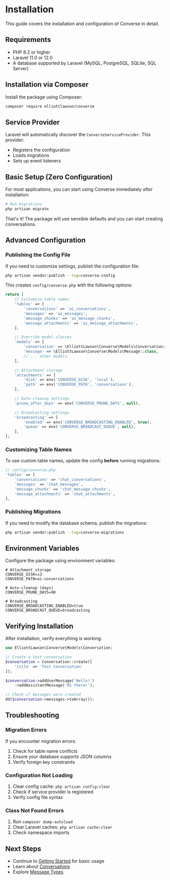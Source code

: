 # Installation

This guide covers the installation and configuration of Converse in detail.

## Requirements

- PHP 8.2 or higher
- Laravel 11.0 or 12.0
- A database supported by Laravel (MySQL, PostgreSQL, SQLite, SQL Server)

## Installation via Composer

Install the package using Composer:

```bash
composer require elliottlawson/converse
```

## Service Provider

Laravel will automatically discover the `ConverseServiceProvider`. This provider:
- Registers the configuration
- Loads migrations
- Sets up event listeners

## Basic Setup (Zero Configuration)

For most applications, you can start using Converse immediately after installation:

```bash
# Run migrations
php artisan migrate
```

That's it! The package will use sensible defaults and you can start creating conversations.

## Advanced Configuration

### Publishing the Config File

If you need to customize settings, publish the configuration file:

```bash
php artisan vendor:publish --tag=converse-config
```

This creates `config/converse.php` with the following options:

```php
return [
    // Customize table names
    'tables' => [
        'conversations' => 'ai_conversations',
        'messages' => 'ai_messages', 
        'message_chunks' => 'ai_message_chunks',
        'message_attachments' => 'ai_message_attachments',
    ],

    // Override model classes
    'models' => [
        'conversation' => \ElliottLawson\Converse\Models\Conversation::class,
        'message' => \ElliottLawson\Converse\Models\Message::class,
        // ... other models
    ],

    // Attachment storage
    'attachments' => [
        'disk' => env('CONVERSE_DISK', 'local'),
        'path' => env('CONVERSE_PATH', 'conversations'),
    ],

    // Auto-cleanup settings
    'prune_after_days' => env('CONVERSE_PRUNE_DAYS', null),

    // Broadcasting settings
    'broadcasting' => [
        'enabled' => env('CONVERSE_BROADCASTING_ENABLED', true),
        'queue' => env('CONVERSE_BROADCAST_QUEUE', null),
    ],
];
```

### Customizing Table Names

To use custom table names, update the config **before** running migrations:

```php
// config/converse.php
'tables' => [
    'conversations' => 'chat_conversations',
    'messages' => 'chat_messages',
    'message_chunks' => 'chat_message_chunks', 
    'message_attachments' => 'chat_attachments',
],
```

### Publishing Migrations

If you need to modify the database schema, publish the migrations:

```bash
php artisan vendor:publish --tag=converse-migrations
```

## Environment Variables

Configure the package using environment variables:

```env
# Attachment storage
CONVERSE_DISK=s3
CONVERSE_PATH=ai-conversations

# Auto-cleanup (days)
CONVERSE_PRUNE_DAYS=90

# Broadcasting
CONVERSE_BROADCASTING_ENABLED=true
CONVERSE_BROADCAST_QUEUE=broadcasting
```

## Verifying Installation

After installation, verify everything is working:

```php
use ElliottLawson\Converse\Models\Conversation;

// Create a test conversation
$conversation = Conversation::create([
    'title' => 'Test Conversation'
]);

$conversation->addUserMessage('Hello!')
    ->addAssistantMessage('Hi there!');

// Check if messages were created
dd($conversation->messages->toArray());
```

## Troubleshooting

### Migration Errors

If you encounter migration errors:

1. Check for table name conflicts
2. Ensure your database supports JSON columns
3. Verify foreign key constraints

### Configuration Not Loading

1. Clear config cache: `php artisan config:clear`
2. Check if service provider is registered
3. Verify config file syntax

### Class Not Found Errors

1. Run `composer dump-autoload`
2. Clear Laravel caches: `php artisan cache:clear`
3. Check namespace imports

## Next Steps

- Continue to [Getting Started](/guide/getting-started) for basic usage
- Learn about [Conversations](/guide/conversations)
- Explore [Message Types](/guide/messages) 